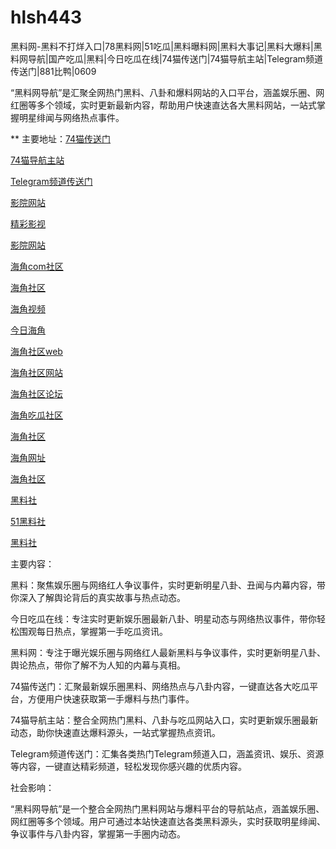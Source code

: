 # hlsh443
黑料网-黑料不打烊入口|78黑料网|51吃瓜|黑料曝料网|黑料大事记|黑料大爆料|黑料网导航|国产吃瓜|黑料|今日吃瓜在线|74猫传送门|74猫导航主站|Telegram频道传送门|881比鸭|0609

“黑料网导航”是汇聚全网热门黑料、八卦和爆料网站的入口平台，涵盖娱乐圈、网红圈等多个领域，实时更新最新内容，帮助用户快速直达各大黑料网站，一站式掌握明星绯闻与网络热点事件。

** 主要地址：<a href="https://74mao.com/">74猫传送门</a>

<a href="https://74mao.com/">74猫导航主站</a>

<a href="https://74mao.com/">Telegram频道传送门</a>

<a href="https://hj-213.pages.dev/">影院网站</a>

<a href="https://hj-216.pages.dev/">精彩影视</a>

<a href="https://hj-218.pages.dev/">影院网站</a>

<a href="https://hj-219.pages.dev/">海角com社区</a>

<a href="https://hj-224.pages.dev/">海角社区</a>

<a href="https://hj-225.pages.dev/">海角视频</a>

<a href="https://hj-229.pages.dev/">今日海角</a>

<a href="https://hj-230.pages.dev/">海角社区web</a>

<a href="https://hj-233.pages.dev/">海角社区网站</a>

<a href="https://hj-235.pages.dev/">海角社区论坛</a>

<a href="https://hj-237.pages.dev/">海角吃瓜社区</a>

<a href="https://hj-241.pages.dev/">海角社区</a>

<a href="https://hj-244.pages.dev/">海角网址</a>

<a href="https://hj-251.pages.dev/">海角社区</a>

<a href="https://hls-15.pages.dev/">黑料社</a>

<a href="https://hls-17.pages.dev/">51黑料社</a>

<a href="https://hls-19.pages.dev/">黑料社</a>

主要内容：

黑料：聚焦娱乐圈与网络红人争议事件，实时更新明星八卦、丑闻与内幕内容，带你深入了解舆论背后的真实故事与热点动态。

今日吃瓜在线：专注实时更新娱乐圈最新八卦、明星动态与网络热议事件，带你轻松围观每日热点，掌握第一手吃瓜资讯。

黑料网：专注于曝光娱乐圈与网络红人最新黑料与争议事件，实时更新明星八卦、舆论热点，带你了解不为人知的内幕与真相。

74猫传送门：汇聚最新娱乐圈黑料、网络热点与八卦内容，一键直达各大吃瓜平台，方便用户快速获取第一手爆料与热门事件。

74猫导航主站：整合全网热门黑料、八卦与吃瓜网站入口，实时更新娱乐圈最新动态，助你快速直达爆料源头，一站式掌握热点资讯。

Telegram频道传送门：汇集各类热门Telegram频道入口，涵盖资讯、娱乐、资源等内容，一键直达精彩频道，轻松发现你感兴趣的优质内容。

社会影响：

“黑料网导航”是一个整合全网热门黑料网站与爆料平台的导航站点，涵盖娱乐圈、网红圈等多个领域。用户可通过本站快速直达各类黑料源头，实时获取明星绯闻、争议事件与八卦内容，掌握第一手圈内动态。
